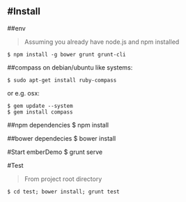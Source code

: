 
#Install
---

##env

> Assuming you already have node.js and npm installed

    $ npm install -g bower grunt grunt-cli

##compass
on debian/ubuntu like systems:

    $ sudo apt-get install ruby-compass

or e.g. osx:

    $ gem update --system
    $ gem install compass
    
##npm dependencies
    $ npm install

##bower dependecies
    $ bower install

#Start emberDemo
    $ grunt serve

#Test
> From project root directory

    $ cd test; bower install; grunt test

